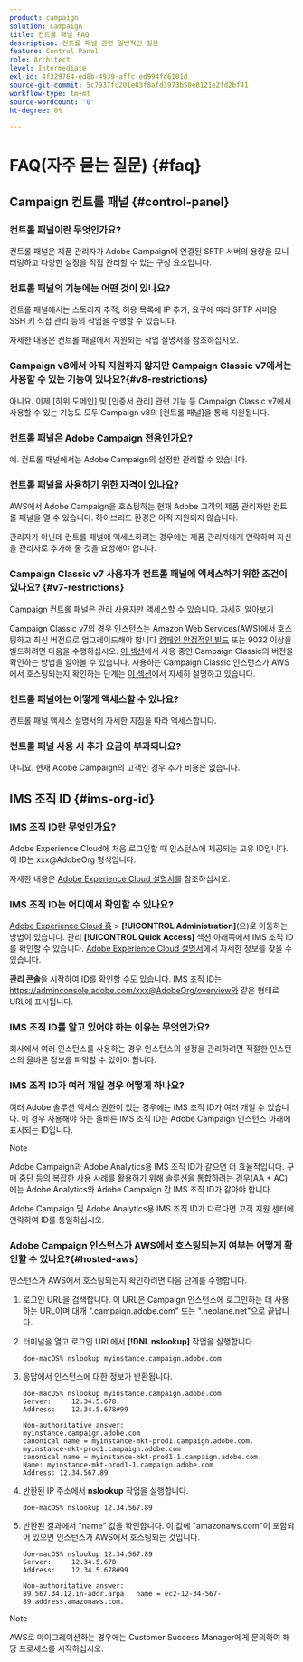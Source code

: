 ```yaml
---
product: campaign
solution: Campaign
title: 컨트롤 패널 FAQ
description: 컨트롤 패널 관련 일반적인 질문
feature: Control Panel
role: Architect
level: Intermediate
exl-id: 4f329764-ed8b-4939-affc-ed994fd6101d
source-git-commit: 5c7937fc201e83f8afd3973b50e8121e2fd2bf41
workflow-type: tm+mt
source-wordcount: '0'
ht-degree: 0%

---
```


# FAQ(자주 묻는 질문) {#faq}

## Campaign 컨트롤 패널 {#control-panel}

### 컨트롤 패널이란 무엇인가요?

컨트롤 패널은 제품 관리자가 Adobe Campaign에 연결된 SFTP 서버의 용량을 모니터링하고 다양한 설정을 직접 관리할 수 있는 구성 요소입니다.

### 컨트롤 패널의 기능에는 어떤 것이 있나요?

컨트롤 패널에서는 스토리지 추적, 허용 목록에 IP 추가, 요구에 따라 SFTP 서버용 SSH 키 직접 관리 등의 작업을 수행할 수 있습니다.

자세한 내용은 컨트롤 패널에서 지원되는 작업 설명서를 참조하십시오.

### Campaign v8에서 아직 지원하지 않지만 Campaign Classic v7에서는 사용할 수 있는 기능이 있나요?{#v8-restrictions}

아니요. 이제 [하위 도메인] 및 [인증서 관리] 관련 기능 등 Campaign Classic v7에서 사용할 수 있는 기능도 모두 Campaign v8의 [컨트롤 패널]을 통해 지원됩니다.

### 컨트롤 패널은 Adobe Campaign 전용인가요?

예. 컨트롤 패널에서는 Adobe Campaign의 설정만 관리할 수 있습니다.

### 컨트롤 패널을 사용하기 위한 자격이 있나요?

AWS에서 Adobe Campaign을 호스팅하는 현재 Adobe 고객의 제품 관리자만 컨트롤 패널을 열 수 있습니다. 하이브리드 환경은 아직 지원되지 않습니다.

관리자가 아닌데 컨트롤 패널에 액세스하려는 경우에는 제품 관리자에게 연락하여 자신을 관리자로 추가해 줄 것을 요청해야 합니다.

### Campaign Classic v7 사용자가 컨트롤 패널에 액세스하기 위한 조건이 있나요? {#v7-restrictions}

Campaign 컨트롤 패널은 관리 사용자만 액세스할 수 있습니다. [자세히 알아보기](discover/using/managing-permissions.md)

Campaign Classic v7의 경우 인스턴스는 Amazon Web Services(AWS)에서 호스팅하고 최신 버전으로 업그레이드해야 합니다 [캠페인 안정적인 빌드](https://experienceleague.adobe.com/docs/campaign-classic/using/release-notes/rn-overview.html?lang=ko#rn-statuses) 또는 9032 이상을 빌드하려면 다음을 수행하십시오. [이 섹션](https://experienceleague.adobe.com/docs/campaign-classic/using/getting-started/starting-with-adobe-campaign/launching-adobe-campaign.html?lang=ko#getting-your-campaign-version)에서 사용 중인 Campaign Classic의 버전을 확인하는 방법을 알아볼 수 있습니다. 사용하는 Campaign Classic 인스턴스가 AWS에서 호스팅되는지 확인하는 단계는 [이 섹션](#hosted-aws)에서 자세히 설명하고 있습니다.

### 컨트롤 패널에는 어떻게 액세스할 수 있나요?

컨트롤 패널 액세스 설명서의 자세한 지침을 따라 액세스합니다.

### 컨트롤 패널 사용 시 추가 요금이 부과되나요?

아니요. 현재 Adobe Campaign의 고객인 경우 추가 비용은 없습니다.

## IMS 조직 ID {#ims-org-id}

### IMS 조직 ID란 무엇인가요?

Adobe Experience Cloud에 처음 로그인할 때 인스턴스에 제공되는 고유 ID입니다. 이 ID는 xxx@AdobeOrg 형식입니다.

자세한 내용은 [Adobe Experience Cloud 설명서](https://experienceleague.adobe.com/docs/core-services/interface/administration/organizations.html?lang=ko)를 참조하십시오.

### IMS 조직 ID는 어디에서 확인할 수 있나요?

[Adobe Experience Cloud 홈](https://experiencecloud.adobe.com/) > **[!UICONTROL Administration]**(으)로 이동하는 방법이 있습니다. 관리 **[!UICONTROL Quick Access]** 섹션 아래쪽에서 IMS 조직 ID를 확인할 수 있습니다. [Adobe Experience Cloud 설명서](https://experienceleague.adobe.com/docs/core-services/interface/administration/organizations.html)에서 자세한 정보를 찾을 수 있습니다.

**관리 콘솔**&#x200B;을 시작하여 ID를 확인할 수도 있습니다. IMS 조직 ID는 https://adminconsole.adobe.com/xxx@AdobeOrg/overview와 같은 형태로 URL에 표시됩니다.

### IMS 조직 ID를 알고 있어야 하는 이유는 무엇인가요?

회사에서 여러 인스턴스를 사용하는 경우 인스턴스의 설정을 관리하려면 적절한 인스턴스의 올바른 정보를 파악할 수 있어야 합니다.

### IMS 조직 ID가 여러 개일 경우 어떻게 하나요?

여러 Adobe 솔루션 액세스 권한이 있는 경우에는 IMS 조직 ID가 여러 개일 수 있습니다. 이 경우 사용해야 하는 올바른 IMS 조직 ID는 Adobe Campaign 인스턴스 아래에 표시되는 ID입니다.

>[!NOTE]
>
>Adobe Campaign과 Adobe Analytics용 IMS 조직 ID가 같으면 더 효율적입니다. 구매 중단 등의 복잡한 사용 사례를 활용하기 위해 솔루션을 통합하려는 경우(AA + AC)에는 Adobe Analytics와 Adobe Campaign 간 IMS 조직 ID가 같아야 합니다.
>
>Adobe Campaign 및 Adobe Analytics용 IMS 조직 ID가 다르다면 고객 지원 센터에 연락하여 ID를 통일하십시오.

### Adobe Campaign 인스턴스가 AWS에서 호스팅되는지 여부는 어떻게 확인할 수 있나요?{#hosted-aws}

인스턴스가 AWS에서 호스팅되는지 확인하려면 다음 단계를 수행합니다.

1. 로그인 URL을 검색합니다. 이 URL은 Campaign 인스턴스에 로그인하는 데 사용하는 URL이며 대개 &quot;.campaign.adobe.com&quot; 또는 &quot;.neolane.net&quot;으로 끝납니다.
1. 터미널을 열고 로그인 URL에서 **[!DNL nslookup]** 작업을 실행합니다.

   `doe-macOS% nslookup myinstance.campaign.adobe.com`

1. 응답에서 인스턴스에 대한 정보가 반환됩니다.

   ```
   doe-macOS% nslookup myinstance.campaign.adobe.com
   Server:     12.34.5.678
   Address:    12.34.5.678#99
   
   Non-authoritative answer:
   myinstance.campaign.adobe.com
   canonical name = myinstance-mkt-prod1.campaign.adobe.com.
   myinstance-mkt-prod1.campaign.adobe.com
   canonical name = myinstance-mkt-prod1-1.campaign.adobe.com.
   Name: myinstance-mkt-prod1-1.campaign.adobe.com
   Address: 12.34.567.89
   ```

1. 반환된 IP 주소에서 **nslookup** 작업을 실행합니다.

   `doe-macOS% nslookup 12.34.567.89`

1. 반환된 결과에서 &quot;name&quot; 값을 확인합니다. 이 값에 &quot;amazonaws.com&quot;이 포함되어 있으면 인스턴스가 AWS에서 호스팅되는 것입니다.

   ```
   doe-macOS% nslookup 12.34.567.89
   Server:     12.34.5.678
   Address:    12.34.5.678#99
   
   Non-authoritative answer:
   89.567.34.12.in-addr.arpa   name = ec2-12-34-567-89.address.amazonaws.com.
   ```

>[!NOTE]
>
>AWS로 마이그레이션하는 경우에는 Customer Success Manager에게 문의하여 해당 프로세스를 시작하십시오.
